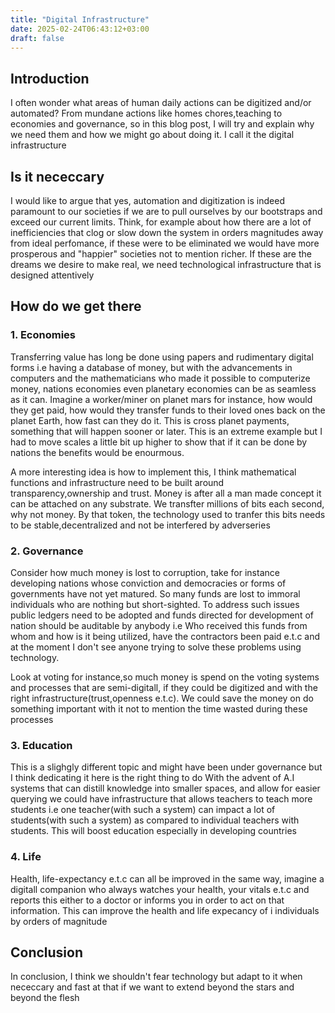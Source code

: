 ```yaml
---
title: "Digital Infrastructure"
date: 2025-02-24T06:43:12+03:00
draft: false
---
```


## Introduction
I often wonder what areas of human daily actions can be digitized and/or automated? From 
mundane actions like homes chores,teaching to economies and governance, so in this blog post,
I will try and explain why we need them and how we might go about doing it. I call it the 
digital infrastructure

## Is it nececcary
I would like to argue that yes, automation and digitization is indeed paramount to our societies if we are 
to pull ourselves by our bootstraps and exceed our current limits. Think, for example about how there are a lot of inefficiencies that clog or 
slow down the system in orders magnitudes away from ideal perfomance, if these were to be eliminated we would have more prosperous
and "happier" societies not to mention richer. If these are the dreams we desire to make real, we 
need technological infrastructure that is designed attentively

## How do we get there

### 1. Economies

Transferring value has long be done using papers and rudimentary digital forms i.e having a database
of money, but with the advancements in computers and the mathematicians who made it possible to computerize
money, nations economies even planetary economies can be as seamless as it can. Imagine a worker/miner 
on planet mars for instance, how would they get paid, how would they transfer funds to their loved ones
back on the planet Earth, how fast can they do it. This is cross planet payments, something that will happen 
sooner or later. This is an extreme example but I had to move scales a little bit up higher to show that
if it can be done by nations the benefits would be enourmous. 

A more interesting idea is how to implement this, I think mathematical functions and infrastructure need to be 
built around transparency,ownership and trust. Money is after all a man made concept it can be attached on 
any substrate. We transfter millions of bits each second, why not money. By that token, the technology 
used to tranfer this bits needs to be stable,decentralized and not be interfered by adverseries

### 2. Governance
Consider how much money is lost to corruption, take for instance developing nations whose conviction and democracies
or forms of governments have not yet matured. So many funds are lost to immoral individuals who are nothing but short-sighted.
To address such issues public ledgers need to be adopted and funds directed for development of nation should be auditable by anybody i.e
Who received this funds from whom and how is it being utilized, have the contractors been paid e.t.c and at the moment 
I don't see anyone trying to solve these problems using technology.

Look at voting for instance,so much money is spend on the voting systems and processes that are semi-digitall, if they could be 
digitized and with the right infrastructure(trust,openness e.t.c). We could save the money on do something important with it 
not to mention the time wasted during these processes

### 3. Education

This is a slighgly different topic and might have been under governance but I think dedicating it here is the right thing to do
With the advent of A.I systems that can distill knowledge into smaller spaces, and allow for easier querying we could have infrastructure
that allows teachers to teach more students i.e one teacher(with such a system) can impact a lot of students(with such a system) as compared
to individual teachers with students. This will boost education especially in developing countries

### 4. Life

Health, life-expectancy e.t.c can all be improved in the same way, imagine a digitall companion who always watches your health, your vitals 
e.t.c and reports this either to a doctor or informs you in order to act on that information. This can improve the health and life expecancy of i
individuals by orders of magnitude

## Conclusion

In conclusion, I think we shouldn't fear technology but adapt to it when nececcary and fast at that if we want to extend beyond the stars and 
beyond the flesh